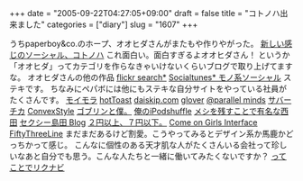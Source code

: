 +++
date = "2005-09-22T04:27:05+09:00"
draft = false
title = "コトノハ出来ました"
categories = ["diary"]
slug = "1607"
+++

うちpaperboy&co.のホープ、オオヒダさんがまたもや作りやがった。
<a href="http://solvalou.net/kotonoha/" target="_blank" class="titleget">新しい感じのソーシャル、コトノハ</a>
これ面白い。面白すぎるよオオヒダさん！
というか「オオヒダ」ってカテゴリを作らなきゃいけないくらいブログで取り上げてますな。
オオヒダさんの他の作品
<a href="http://solvalou.net/flickr" target="_blank" class="titleget">flickr search*</a>
<a href="http://socialtunes.net/" target="_blank" class="titleget">Socialtunes* モノ系ソーシャル</a>
ステキです。
ちなみにペパボには他にもステキな自分サイトをやっている社員がたくさんです。
<a href="http://vgzh.dtdns.net/mt/" target="_blank">モイモラ</a>
<a href="http://hottoast.org/" target="_blank">hotToast</a>
<a href="http://daiskip.com" target="_blank">daiskip.com</a>
<a href="http://glover.jp" target="_blank">glover</a>
<a href="http://parallelminds.jp/" target="_blank">@parallel minds</a>
<a href="http://chebu.main.jp/blog/" target="_blank">サバーチカ</a>
<a href="http://convexstyle.com/" target="_blank">ConvexStyle</a>
<a href="http://zubon.boo.jp/goburin/" target="_blank">ゴブリンと僕。</a>
<a href="http://nishinyan.blog10.fc2.com/" target="_blank">俺のiPodshuffle</a>
<a href="http://nokosu.jugem.jp/" target="_blank">メシを残すことで有名な西田</a>
<a href="http://blog.melpo.jp/" target="_blank">セクシー島田 Blog</a>
<a href="http://nishinyan.jugem.jp/" target="_blank">２円以上、７円以下。</a>
<a href="http://c61.org/" target="_blank">Come on Girls Interface</a>
<a href="http://ydk.qp.tc/" target="_blank">FiftyThreeLine</a>
まだまだあるけど割愛。こうやってみるとデザイン系か馬鹿かどっちかって感じ。
こんなに個性のある天才肌な人がたくさんいる会社って珍しいなあと自分でも思う。こんな人たちと一緒に働いてみたくないですか？
<a href="http://next.rikunabi.com/rnc/docs/cp_s01800.jsp?rqmt_id=0002297212&__m=1" target="_blank">ってことでリクナビ</a>
